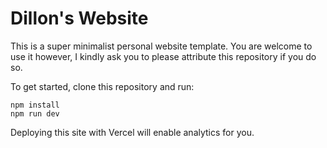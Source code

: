 # Dillon's Website

This is a super minimalist personal website template. You are welcome to use it however, I kindly ask you to please attribute this repository if you do so.

To get started, clone this repository and run:

```
npm install
npm run dev
```

Deploying this site with Vercel will enable analytics for you.

